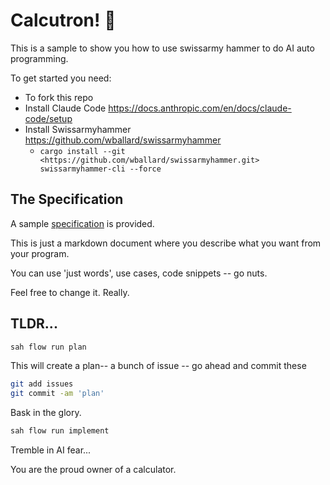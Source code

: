 # Calcutron! 🤖

This is a sample to show you how to use swissarmy hammer to do AI auto programming.

To get started you need:

- To fork this repo
- Install Claude Code https://docs.anthropic.com/en/docs/claude-code/setup
- Install Swissarmyhammer https://github.com/wballard/swissarmyhammer
  - `cargo install --git <https://github.com/wballard/swissarmyhammer.git> swissarmyhammer-cli --force`

## The Specification

A sample [specification](./specification/index.md) is provided.

This is just a markdown document where you describe what you want from your program.

You can use 'just words', use cases, code snippets -- go nuts.

Feel free to change it. Really.

## TLDR...

```bash
sah flow run plan
```

This will create a plan-- a bunch of issue -- go ahead and commit these

```bash
git add issues
git commit -am 'plan'
```

Bask in the glory.

```bash
sah flow run implement
```

Tremble in AI fear...

You are the proud owner of a calculator.
